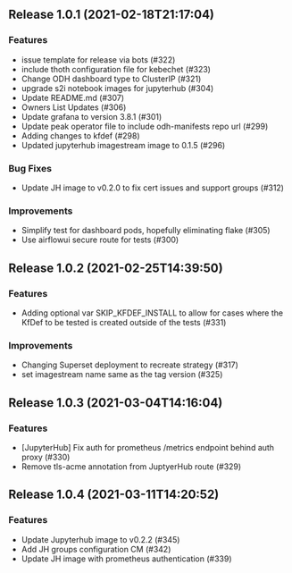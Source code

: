 
## Release 1.0.1 (2021-02-18T21:17:04)
### Features
* issue template for release via bots (#322)
* include thoth configuration file for kebechet (#323)
* Change ODH dashboard type to ClusterIP (#321)
* upgrade s2i notebook images for jupyterhub (#304)
* Update README.md (#307)
* Owners List Updates (#306)
* Update grafana to version 3.8.1 (#301)
* Update peak operator file to include odh-manifests repo url (#299)
* Adding changes to kfdef (#298)
* Updated jupyterhub imagestream image to 0.1.5 (#296)
### Bug Fixes
* Update JH image to v0.2.0 to fix cert issues and support groups (#312)
### Improvements
* Simplify test for dashboard pods, hopefully eliminating flake (#305)
* Use airflowui secure route for tests (#300)

## Release 1.0.2 (2021-02-25T14:39:50)
### Features
* Adding optional var SKIP_KFDEF_INSTALL to allow for cases where the KfDef to be tested is created outside of the tests (#331)
### Improvements
* Changing Superset deployment to recreate strategy (#317)
* set imagestream name same as the tag version (#325)

## Release 1.0.3 (2021-03-04T14:16:04)
### Features
* [JupyterHub] Fix auth for prometheus /metrics endpoint behind auth proxy (#330)
* Remove tls-acme annotation from JuptyerHub route (#329)

## Release 1.0.4 (2021-03-11T14:20:52)
### Features
* Update Jupyterhub image to v0.2.2 (#345)
* Add JH groups configuration CM (#342)
* Update JH image with prometheus authentication (#339)
